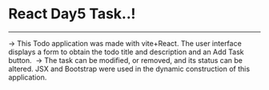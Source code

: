 # React Day5 Task..!
********************
->  This Todo application was made with vite+React. The user interface displays a form to obtain the todo title and description and an Add Task button. 
->  The task can be modified, or removed, and its status can be altered. JSX and Bootstrap were used in the dynamic construction of this application.